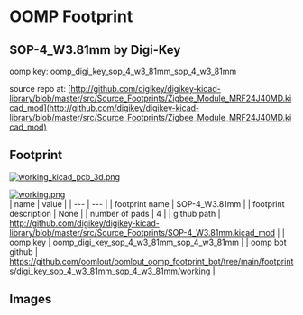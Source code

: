 # OOMP Footprint  
## SOP-4_W3.81mm  by Digi-Key  
  
oomp key: oomp_digi_key_sop_4_w3_81mm_sop_4_w3_81mm  
  
source repo at: [http://github.com/digikey/digikey-kicad-library/blob/master/src/Source_Footprints/Zigbee_Module_MRF24J40MD.kicad_mod](http://github.com/digikey/digikey-kicad-library/blob/master/src/Source_Footprints/Zigbee_Module_MRF24J40MD.kicad_mod)  
## Footprint  
  
[![working_kicad_pcb_3d.png](working_kicad_pcb_3d_600.png)](working_kicad_pcb_3d.png)  
  
[![working.png](working_600.png)](working.png)  
| name | value | 
| --- | --- | 
| footprint name | SOP-4_W3.81mm | 
| footprint description | None | 
| number of pads | 4 | 
| github path | http://github.com/digikey/digikey-kicad-library/blob/master/src/Source_Footprints/SOP-4_W3.81mm.kicad_mod | 
| oomp key | oomp_digi_key_sop_4_w3_81mm_sop_4_w3_81mm | 
| oomp bot github | https://github.com/oomlout/oomlout_oomp_footprint_bot/tree/main/footprints/digi_key_sop_4_w3_81mm_sop_4_w3_81mm/working | 
## Images  
